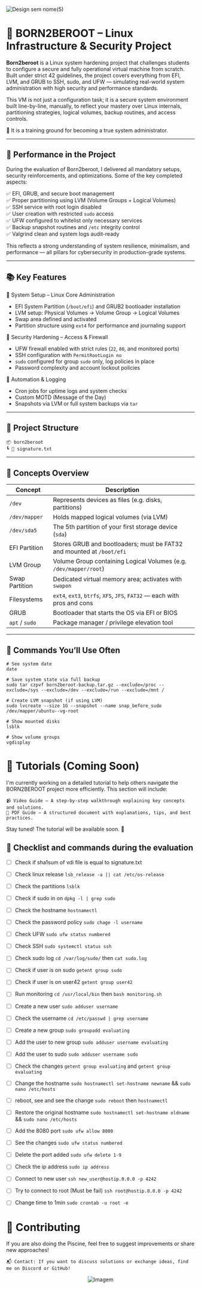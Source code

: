 ![Design sem nome(5)](https://github.com/user-attachments/assets/8cdeef09-5df8-4893-a5ef-9ecdf3ba062c)

# 🧱 BORN2BEROOT – Linux Infrastructure & Security Project

**Born2beroot** is a Linux system hardening project that challenges students to configure a secure and fully operational virtual machine from scratch. Built under strict 42 guidelines, the project covers everything from EFI, LVM, and GRUB to SSH, sudo, and UFW — simulating real-world system administration with high security and performance standards.

This VM is not just a configuration task; it is a secure system environment built line-by-line, manually, to reflect your mastery over Linux internals, partitioning strategies, logical volumes, backup routines, and access controls.

🧠 It is a training ground for becoming a true system administrator.

---

## 🏅  Performance in the Project 

During the evaluation of Born2beroot, I delivered all mandatory setups, security reinforcements, and optimizations. Some of the key completed aspects:

   ✅ EFI, GRUB, and secure boot management  
   ✅ Proper partitioning using LVM (Volume Groups + Logical Volumes)  
   ✅ SSH service with root login disabled  
   ✅ User creation with restricted `sudo` access  
   ✅ UFW configured to whitelist only necessary services  
   ✅ Backup snapshot routines and `/etc` integrity control  
   ✅ Valgrind clean and system logs audit-ready

This reflects a strong understanding of system resilience, minimalism, and performance — all pillars for cybersecurity in production-grade systems.

---

## 📚 Key Features

🔹 System Setup – Linux Core Administration

- EFI System Partition (`/boot/efi`) and GRUB2 bootloader installation
- LVM setup: Physical Volumes → Volume Group → Logical Volumes
- Swap area defined and activated
- Partition structure using `ext4` for performance and journaling support

🔹 Security Hardening – Access & Firewall

- UFW firewall enabled with strict rules (`22`, `80`, and monitored ports)
- SSH configuration with `PermitRootLogin no`
- `sudo` configured for group `sudo` only, log policies in place
- Password complexity and account lockout policies

🔹 Automation & Logging

- Cron jobs for uptime logs and system checks
- Custom MOTD (Message of the Day)
- Snapshots via LVM or full system backups via `tar`

---

## 📁 Project Structure

    📦 born2beroot  
    ┗ 📜 signature.txt

---

## 📖 Concepts Overview

| Concept           | Description                                                                 |
|------------------|-----------------------------------------------------------------------------|
| `/dev`           | Represents devices as files (e.g. disks, partitions)                        |
| `/dev/mapper`    | Holds mapped logical volumes (via LVM)                                      |
| `/dev/sda5`      | The 5th partition of your first storage device (`sda`)                      |
| EFI Partition    | Stores GRUB and bootloaders; must be FAT32 and mounted at `/boot/efi`      |
| LVM Group        | Volume Group containing Logical Volumes (e.g. `/dev/mapper/root`)           |
| Swap Partition   | Dedicated virtual memory area; activates with `swapon`                      |
| Filesystems      | `ext4`, `ext3`, `btrfs`, `XFS`, `JFS`, `FAT32` — each with pros and cons     |
| GRUB             | Bootloader that starts the OS via EFI or BIOS                               |
| `apt` / `sudo`   | Package manager / privilege elevation tool                                  |

---

## 🧠 Commands You’ll Use Often


    # See system date
    date

    # Save system state via full backup
    sudo tar czpvf born2beroot-backup.tar.gz --exclude=/proc --exclude=/sys --exclude=/dev --exclude=/run --exclude=/mnt /

    # Create LVM snapshot (if using LVM)
    sudo lvcreate --size 1G --snapshot --name snap_before_sudo /dev/mapper/ubuntu--vg-root

    # Show mounted disks
    lsblk

    # Show volume groups
    vgdisplay

# 🚧 Tutorials (Coming Soon)

I'm currently working on a detailed tutorial to help others navigate the BORN2BEROOT project more efficiently. This section will include:

    📹 Video Guide – A step-by-step walkthrough explaining key concepts and solutions.
    📄 PDF Guide – A structured document with explanations, tips, and best practices.

Stay tuned! The tutorial will be available soon. 🚀

## 🔎 Checklist and commands during the evaluation
- [ ] Check if sha1sum of vdi file is equal to signature.txt
- [ ] Check linux release `lsb_release -a || cat /etc/os-release`
- [ ] Check the partitions `lsblk`
- [ ] Check if sudo in on `dpkg -l | grep sudo`
- [ ] Check the hostname `hostnamectl`
- [ ] Check the password policy `sudo chage -l username`
- [ ] Check UFW `sudo ufw status numbered`
- [ ] Check SSH `sudo systemctl status ssh`
- [ ] Check sudo log `cd /var/log/sudo/` then `cat sudo.log`
- [ ] Check if user is on sudo `getent group sudo`
- [ ] Check if user is on user42 `getent group user42`
- [ ] Run monitoring `cd /usr/local/bin` then `bash monitoring.sh`
- [ ] Create a new user `sudo adduser username`
- [ ] Check the username `cd /etc/passwd | grep username`
- [ ] Create a new group `sudo groupadd evaluating`
- [ ] Add the user to new group `sudo adduser username evaluating`
- [ ] Add the user to sudo `sudo adduser username sudo`
- [ ] Check the changes `getent group evaluating` and `getent group evaluating`
- [ ] Change the hostname `sudo hostnamectl set-hostname newname` && `sudo nano /etc/hosts`
- [ ] reboot, see and see the change `sudo reboot` then `hostnamectl`
- [ ] Restore the original hostname `sudo hostnamectl set-hostname oldname` && `sudo nano /etc/hosts`
- [ ] Add the 8080 port `sudo ufw allow 8080`
- [ ] See the changes `sudo ufw status numbered`
- [ ] Delete the port added `sudo ufw delete 1-9`
- [ ] Check the ip address `sudo ip address`
- [ ] Connect to new user `ssh new_user@hostip.0.0.0 -p 4242`
- [ ] Try to connect to root (Must be fail) `ssh root@hostip.0.0.0 -p 4242` 
- [ ] Change time to 1min `sudo crontab -u root -e `


# 🤝 Contributing

If you are also doing the Piscine, feel free to suggest improvements or share new approaches!

    📬 Contact: If you want to discuss solutions or exchange ideas, find me on Discord or GitHub!

<p align="center">
  <img src="https://github.com/user-attachments/assets/4c14b4d4-9bb4-444d-8b90-64794adccb8a" alt="Imagem" />
</p>


